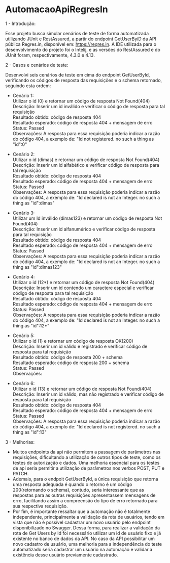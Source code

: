 # AutomacaoApiRegresIn

1 - Introdução:

Esse projeto busca simular cenários de teste de forma automatizada utilizando JUnit e RestAssured, a partir do endpoint GetUserByiD da API pública Regres.in, disponível em: https://reqres.in. A IDE utilizada para o desenvolvimento do projeto foi o Intelij, e as versões do RestAssured e do JUnit foram, respectivamente, 4.3.0 e 4.13. 

2 - Casos e cenários de teste:

Desenvolvi seis cenários de teste em cima do endpoint GetUserById, verificando os códigos de resposta das requisições e o schema retornado, seguindo esta ordem:
- Cenário 1: 
  <br/>Utilizar o id (0) e retornar um código de resposta Not Found(404)
  <br/>Descrição: Inserir um id inválido e verificar o código de resposta para tal requisição
  <br/>Resultado obtido: código de resposta 404
  <br/>Resultado esperado: código de resposta 404 + mensagem de erro
  <br/>Status: Passed
  <br/>Observações: A resposta para essa requisição poderia indicar a razão do código 404, a exemplo de: "Id not registered. no such a thing as "id":0"
  
- Cenário 2:
  <br/>Utilizar o id (dimas) e retornar um código de resposta Not Found(404)
  <br/>Descrição: Inserir um id alfabético e verificar código de resposta para tal requisição
  <br/>Resultado obtido: código de resposta 404
  <br/>Resultado esperado: código de resposta 404 + mensagem de erro
  <br/>Status: Passed
  <br/>Observações: A resposta para essa requisição poderia indicar a razão do código 404, a exemplo de: "Id declared is not an Integer. no such a thing as "id":dimas"
  
- Cenário 3:
  <br/>Utilizar um Id inválido (dimas123) e retornar um código de resposta Not Found(404)
  <br/>Descrição: Inserir um id alfanumérico e verificar código de resposta para tal requisição
  <br/>Resultado obtido: código de resposta 404
  <br/>Resultado esperado: código de resposta 404 + mensagem de erro
  <br/>Status: Passed
  <br/>Observações: A resposta para essa requisição poderia indicar a razão do código 404, a exemplo de: "Id declared is not an Integer. no such a thing as   "id":dimas123"
  
- Cenário 4:
  <br/>Utilizar o id (12*) e retornar um código de resposta Not Found(404)
  <br/>Descrição: Inserir um id contendo um caractere especial e verificar código de resposta para tal requisição
  <br/>Resultado obtido: código de resposta 404
  <br/>Resultado esperado: código de resposta 404 + mensagem de erro
  <br/>Status: Passed
  <br/>Observações: A resposta para essa requisição poderia indicar a razão do código 404, a exemplo de: "Id declared is not an Integer. no such a thing as "id":12*"
  
- Cenário 5:
  <br/>Utilizar o id (1) e retornar um código de resposta OK(200)
  <br/>Descrição: Inserir um id válido e registrado e verificar código de resposta para tal requisição
  <br/>Resultado obtido: código de resposta 200 + schema
  <br/>Resultado esperado: código de resposta 200 + schema
  <br/>Status: Passed
  <br/>Observações:
  
- Cenário 6:
  <br/>Utilizar o id (13) e retornar um código de resposta Not Found(404)
  <br/>Descrição: Inserir um id válido, mas não registrado e verificar código de resposta para tal requisição
  <br/>Resultado obtido: código de resposta 404
  <br/>Resultado esperado: código de resposta 404 + mensagem de erro
  <br/>Status: Passed
  <br/>Observações: A resposta para essa requisição poderia indicar a razão do código 404, a exemplo de: "Id declared is not registered. no such a thing as "id":13"
  
3 - Melhorias:
- Muitos endpoints da api não permitem a passagem de parâmetros nas requisições, dificultando a utilização de outros tipos de teste, como os testes de  autorização e dados. Uma melhoria essencial para os testes de api seria permitir a utilização de parâmetros nos verbos POST, PUT e PATCH. 
- Ademais, para o endpoit GetUserById, a única requisição que retorna uma resposta adequada é quando o retorno é um código 200(retornando o schema), contudo, seria interessante que as respostas para as outras requisições apresentassem mensagens de erro, facilitando assim a compreensão do tipo de erro retornado para sua respectiva requisição.
- Por fim, é importante ressaltar que a automação não é totalmente independente, principalmente a validação da rota de usuários, tendo em vista que não é possível cadastrar um novo usuário pelo endpoint disponibilizado no Swagger. Dessa forma, para realizar a validação da rota de Get Users by Id foi necessário utilizar um id de usuário fixo e já existente no banco de dados da API. No caso da API possibilitar um novo cadastro de usuário, uma melhoria para a independência do teste automatizado seria cadastrar um usuário na automação e validar a existência desse usuário previamente cadastrado.
  
